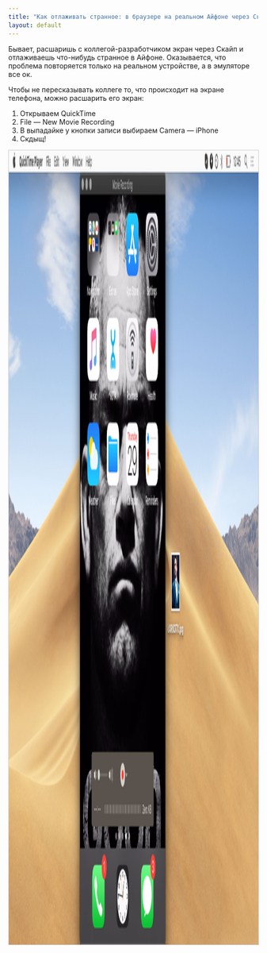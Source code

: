 ```yaml
---
title: "Как отлаживать странное: в браузере на реальном Айфоне через Скайп, Зум или Хэнгаут"
layout: default
---
```


Бывает, расшаришь с коллегой-разработчиком экран через Скайп и отлаживаешь что-нибудь странное в Айфоне. Оказывается, что проблема повторяется только на реальном устройстве, а в эмуляторе все ок.

Чтобы не пересказывать коллеге то, что происходит на экране телефона, можно расшарить его экран:

1. Открываем QuickTime
2. File — New Movie Recording
3. В выпадайке у кнопки записи выбираем Camera — iPhone
4. Скдыщ!

<img src="/assets/iphone-quicktime-debug.jpg" class="img--break" width="2560" height="1600" style="border: 1px solid #ccc" />
